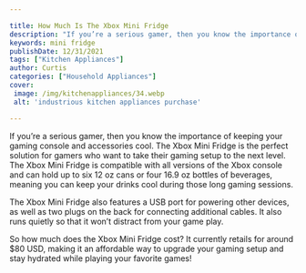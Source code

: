 ```yaml
---

title: How Much Is The Xbox Mini Fridge
description: "If you’re a serious gamer, then you know the importance of keeping your gaming console and accessories cool. The Xbox Mini Fridge ...get more detail"
keywords: mini fridge
publishDate: 12/31/2021
tags: ["Kitchen Appliances"]
author: Curtis
categories: ["Household Appliances"]
cover: 
 image: /img/kitchenappliances/34.webp
 alt: 'industrious kitchen appliances purchase'

---
```


If you’re a serious gamer, then you know the importance of keeping your gaming console and accessories cool. The Xbox Mini Fridge is the perfect solution for gamers who want to take their gaming setup to the next level. The Xbox Mini Fridge is compatible with all versions of the Xbox console and can hold up to six 12 oz cans or four 16.9 oz bottles of beverages, meaning you can keep your drinks cool during those long gaming sessions. 

The Xbox Mini Fridge also features a USB port for powering other devices, as well as two plugs on the back for connecting additional cables. It also runs quietly so that it won’t distract from your game play. 

So how much does the Xbox Mini Fridge cost? It currently retails for around $80 USD, making it an affordable way to upgrade your gaming setup and stay hydrated while playing your favorite games!
